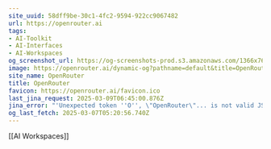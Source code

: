 ```yaml
---
site_uuid: 58dff9be-30c1-4fc2-9594-922cc9067482
url: https://openrouter.ai
tags:
- AI-Toolkit
- AI-Interfaces
- AI-Workspaces
og_screenshot_url: https://og-screenshots-prod.s3.amazonaws.com/1366x768/80/false/6dba8b525a6dbd9e0e91e5cead3ad2dd27866c0d25fb0507088b2056d4275aca.jpeg
image: https://openrouter.ai/dynamic-og?pathname=default&title=OpenRouter&description=A+unified+interface+for+LLMs.+Find+the+best+models+%26+prices+for+your+prompts
site_name: OpenRouter
title: OpenRouter
favicon: https://openrouter.ai/favicon.ico
last_jina_request: 2025-03-09T06:45:00.876Z
jina_error: "'Unexpected token ''O'', \"OpenRouter\"... is not valid JSON'"
og_last_fetch: 2025-03-07T05:20:56.740Z
---
```

[[AI Workspaces]]
